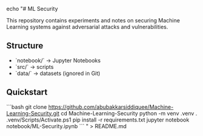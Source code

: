 echo "# ML Security

This repository contains experiments and notes on securing Machine Learning systems against adversarial attacks and vulnerabilities.

## Structure
- \`notebook/\` → Jupyter Notebooks
- \`src/\` → scripts
- \`data/\` → datasets (ignored in Git)

## Quickstart
\`\`\`bash
git clone https://github.com/abubakkarsiddiquee/Machine-Learning-Security.git
cd Machine-Learning-Security
python -m venv .venv
. .venv/Scripts/Activate.ps1
pip install -r requirements.txt
jupyter notebook notebook/ML-Security.ipynb
\`\`\`
" > README.md
